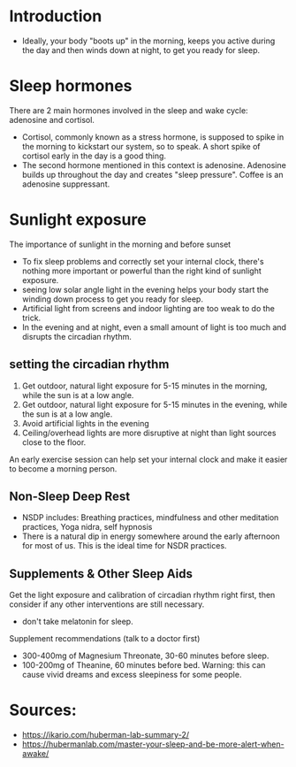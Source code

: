 # Introduction

- Ideally, your body "boots up" in the morning, keeps you active during the day and then winds down at night, to get you ready for sleep.

# Sleep hormones

There are 2 main hormones involved in the sleep and wake cycle: adenosine and cortisol.

- Cortisol, commonly known as a stress hormone, is supposed to spike in the morning to kickstart our system, so to speak. A short spike of cortisol early in the day is a good thing.
- The second hormone mentioned in this context is adenosine. Adenosine builds up throughout the day and creates "sleep pressure". Coffee is an adenosine suppressant.

# Sunlight exposure

The importance of sunlight in the morning and before sunset

- To fix sleep problems and correctly set your internal clock, there's nothing more important or powerful than the right kind of sunlight exposure.
- seeing low solar angle light in the evening helps your body start the winding down process to get you ready for sleep.
- Artificial light from screens and indoor lighting are too weak to do the trick.
- In the evening and at night, even a small amount of light is too much and disrupts the circadian rhythm.

## setting the circadian rhythm

1. Get outdoor, natural light exposure for 5-15 minutes in the morning, while the sun is at a low angle.
2. Get outdoor, natural light exposure for 5-15 minutes in the evening, while the sun is at a low angle.
3. Avoid artificial lights in the evening
4. Ceiling/overhead lights are more disruptive at night than light sources close to the floor.

An early exercise session can help set your internal clock and make it easier to become a morning person.

## Non-Sleep Deep Rest

- NSDP includes: Breathing practices, mindfulness and other meditation practices, Yoga nidra, self hypnosis
- There is a natural dip in energy somewhere around the early afternoon for most of us. This is the ideal time for NSDR practices.

## Supplements & Other Sleep Aids

Get the light exposure and calibration of circadian rhythm right first, then consider if any other interventions are still necessary.

- don't take melatonin for sleep.

Supplement recommendations (talk to a doctor first)

- 300-400mg of Magnesium Threonate, 30-60 minutes before sleep.
- 100-200mg of Theanine, 60 minutes before bed. Warning: this can cause vivid dreams and excess sleepiness for some people.

# Sources:

- https://ikario.com/huberman-lab-summary-2/
- https://hubermanlab.com/master-your-sleep-and-be-more-alert-when-awake/

